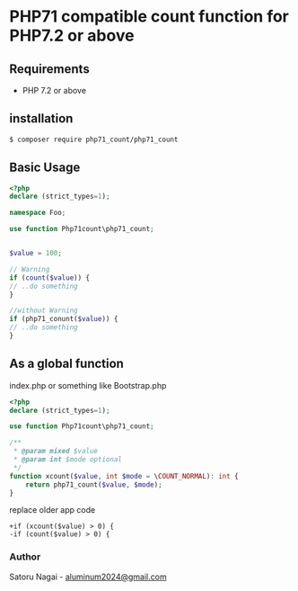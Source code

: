 # PHP71 compatible count function for PHP7.2 or above


## Requirements

- PHP 7.2 or above

## installation

```bash
$ composer require php71_count/php71_count
```

## Basic Usage


```php
<?php
declare (strict_types=1);

namespace Foo;

use function Php71count\php71_count;


$value = 100;

// Warning
if (count($value)) {
// ..do something
}

//without Warning
if (php71_conunt($value)) {
// ..do something
}
```

## As a global function

index.php or something like Bootstrap.php

```php
<?php
declare (strict_types=1);

use function Php71count\php71_count;

/**
 * @param mixed $value
 * @param int $mode optional
 */
function xcount($value, int $mode = \COUNT_NORMAL): int {
    return php71_count($value, $mode);
}

```

replace older app code

```
+if (xcount($value) > 0) {
-if (count($value) > 0) {
```

### Author

Satoru Nagai - <aluminum2024@gmail.com>
